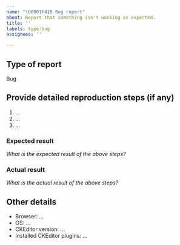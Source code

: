 ```yaml
---
name: "\U0001F41B Bug report"
about: Report that something isn't working as expected.
title: ''
labels: type:bug
assignees: ''

---
```


## Type of report

Bug

## Provide detailed reproduction steps (if any)

<!--
Including a simple sample reproducing the issue is also a good idea. It can drastically
decrease the time needed to reproduce the issue by our team, which means it can speed up helping you!

You can use one of our samples to create the reproduction sample:

* CodePen: https://codepen.io/karoldawidziuk/pen/LYzJvdx
* JSFiddle: https://jsfiddle.net/Kratek_95/nhwe5uLq
* JSBin: https://jsbin.com/gubepar/edit?html,js,output
* StackBlitz: https://stackblitz.com/edit/ckeditor4-bug-report
-->

1. …
2. …
3. …

### Expected result

*What is the expected result of the above steps?*

### Actual result

*What is the actual result of the above steps?*

## Other details

* Browser: …
* OS: …
* CKEditor version: …
* Installed CKEditor plugins: …
